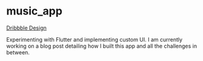 # music_app

[Dribbble Design]()

Experimenting with Flutter and implementing custom UI. I am currently working on a blog post detailing
how I built this app and all the challenges in between.
